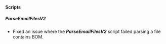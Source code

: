 
#### Scripts

##### ParseEmailFilesV2

- Fixed an issue where the ***ParseEmailFilesV2*** script failed parsing a file contains BOM.